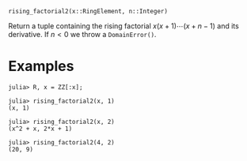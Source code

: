 ```
rising_factorial2(x::RingElement, n::Integer)
```

Return a tuple containing the rising factorial $x(x + 1)\cdots (x + n - 1)$ and its derivative. If $n < 0$ we throw a `DomainError()`.

# Examples

```jldoctest
julia> R, x = ZZ[:x];

julia> rising_factorial2(x, 1)
(x, 1)

julia> rising_factorial2(x, 2)
(x^2 + x, 2*x + 1)

julia> rising_factorial2(4, 2)
(20, 9)
```
